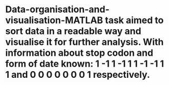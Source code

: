 # Data-organisation-and-visualisation-MATLAB task aimed to sort data in a readable way and visualise it for further analysis. With information about stop codon and form of date known: 1 -1 1 -1 1 1 -1 -1 1 1 and  0 0 0 0 0 0 0 1 respectively.
